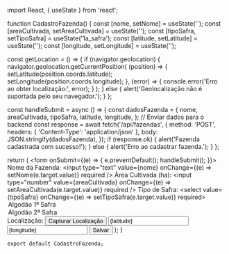 import React, { useState } from 'react';

function CadastroFazenda() {
  const [nome, setNome] = useState('');
  const [areaCultivada, setAreaCultivada] = useState('');
  const [tipoSafra, setTipoSafra] = useState('1a_safra');
  const [latitude, setLatitude] = useState('');
  const [longitude, setLongitude] = useState('');

  const getLocation = () => {
    if (navigator.geolocation) {
      navigator.geolocation.getCurrentPosition(
        (position) => {
          setLatitude(position.coords.latitude);
          setLongitude(position.coords.longitude);
        },
        (error) => {
          console.error('Erro ao obter localização:', error);
        }
      );
    } else {
      alert('Geolocalização não é suportada pelo seu navegador.');
    }
  };

  const handleSubmit = async () => {
    const dadosFazenda = {
      nome,
      areaCultivada,
      tipoSafra,
      latitude,
      longitude,
    };
    // Enviar dados para o backend
    const response = await fetch('/api/fazendas', {
      method: 'POST',
      headers: { 'Content-Type': 'application/json' },
      body: JSON.stringify(dadosFazenda),
    });
    if (response.ok) {
      alert('Fazenda cadastrada com sucesso!');
    } else {
      alert('Erro ao cadastrar fazenda.');
    }
  };

  return (
    <form onSubmit={(e) => { e.preventDefault(); handleSubmit(); }}>
      <label>
        Nome da Fazenda:
        <input type="text" value={nome} onChange={(e) => setNome(e.target.value)} required />
      </label>
      <label>
        Área Cultivada (ha):
        <input type="number" value={areaCultivada} onChange={(e) => setAreaCultivada(e.target.value)} required />
      </label>
      <label>
        Tipo de Safra:
        <select value={tipoSafra} onChange={(e) => setTipoSafra(e.target.value)} required>
          <option value="1a_safra">Algodão 1ª Safra</option>
          <option value="2a_safra">Algodão 2ª Safra</option>
        </select>
      </label>
      <label>
        Localização:
        <button type="button" onClick={getLocation}>Capturar Localização</button>
        <input type="text" value={latitude} placeholder="Latitude" readOnly />
        <input type="text" value={longitude} placeholder="Longitude" readOnly />
      </label>
      <button type="submit">Salvar</button>
    </form>
  );
}

    export default CadastroFazenda;